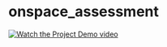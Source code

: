 # onspace_assessment

[![Watch the Project Demo video](https://youtu.be/YdVLua1Tkzw/hqdefault.jpg)](https://www.youtube.com/watch?v=<VIDEO_ID>)

[//]: # (
This is a locator project for assessment;
The folder structure is  such that each feature has its views, components 
hence considering the tabs as features the project has folders for these fetures as loaction, safety, chat and driving this
makes it easy to add new feature without intefering with the existing features
The state manager used is cubit as per the requirements
json data is hosted in Link:https://mockapi.io/clone/656ef5a76529ec1c62370a8d
)